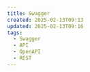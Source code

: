 ```yaml
---
title: Swagger
created: 2025-02-13T09:13
updated: 2025-02-13T09:16
tags:
  - Swagger
  - API
  - OpenAPI
  - REST
---
```

